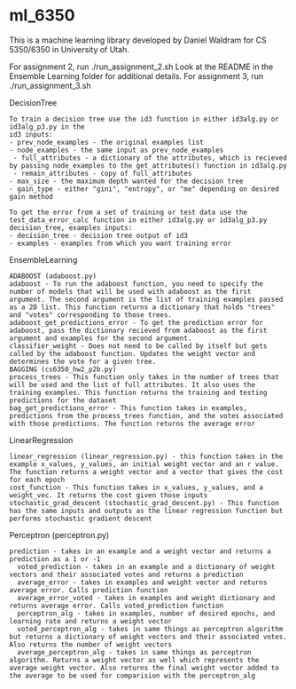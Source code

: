 # ml_6350
This is a machine learning library developed by Daniel Waldram for CS 5350/6350 in University of Utah.

For assignment 2, run ./run_assignment_2.sh
Look at the README in the Ensemble Learning folder for additional details.
For assignment 3, run ./run_assignment_3.sh


DecisionTree

	To train a decision tree use the id3 function in either id3alg.py or id3alg_p3.py in the 
	id3 inputs:
 	- prev_node_examples - the original examples list
 	- node_examples - the same input as prev_node_examples
	 - full_attributes - a dictionary of the attributes, which is recieved by passing node_examples to the get_attributes() function in id3alg.py
	 - remain_attributes - copy of full_attributes
 	- max_size - the maximum depth wanted for the decision tree
 	- gain_type - either "gini", "entropy", or "me" depending on desired gain method
 	 
  	To get the error from a set of training or test data use the test_data_error_calc function in either id3alg.py or id3alg_p3.py
  	decision_tree, examples inputs:
  	- decision_tree - decision tree output of id3
  	- examples - examples from which you want training error

EnsembleLearning

	ADABOOST (adaboost.py)
    adaboost - To run the adaboost function, you need to specify the number of models that will be used with adaboost as the first argument. The second argument is the list of training examples passed as a 2D list. This function returns a dictionary that holds "trees" and "votes" corresponding to those trees. 
    adaboost_get_predictions_error - To get the prediction error for adaboost, pass the dictionary recieved from adaboost as the first argument and examples for the second argument.
    classifier_weight - Does not need to be called by itself but gets called by the adaboost function. Updates the weight vector and determines the vote for a given tree.
    BAGGING (cs6350_hw2_p2b.py)
    process_trees - This function only takes in the number of trees that will be used and the list of full attributes. It also uses the training examples. This function returns the training and testing predictions for the dataset
    bag_get_predictions_error - This function takes in examples, predictions from the process_trees function, and the votes associated with those predictions. The function returns the average error

LinearRegression

	linear_regression (linear_regression.py) - this function takes in the example x_values, y_values, an initial weight vector and an r value. The function returns a weight vector and a vector that gives the cost for each epoch
    cost_function - This function takes in x_values, y_values, and a weight_vec. It returns the cost given those inputs
    stochastic_grad_descent (stochastic_grad_descent.py) - This function has the same inputs and outputs as the linear regression function but performs stochastic gradient descent

Perceptron (perceptron.py)

	prediction - takes in an example and a weight vector and returns a prediction as a 1 or -1
      voted_prediction - takes in an example and a dictionary of weight vectors and their associated votes and returns a prediction
      average_error - takes in examples and weight vector and returns average error. Calls prediction function
      average_error_voted - takes in examples and weight dictionary and returns average error. Calls voted_prediction function
      perceptron_alg - takes in examples, number of desired epochs, and learning rate and returns a weight vector
      voted_perceptron_alg - takes in same things as perceptron algorithm but returns a dictionary of weight vectors and their associated votes. Also returns the number of weight vectors
      average_perceptron_alg - takes in same things as perceptron algorithm. Returns a weight vector as well which represents the average weight vector. Also returns the final weight vector added to the average to be used for comparision with the perceptron_alg
      

